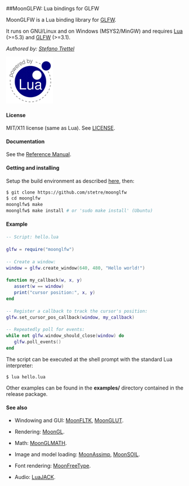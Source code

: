 ##MoonGLFW: Lua bindings for GLFW

MoonGLFW is a Lua binding library for [GLFW](http://www.glfw.org/).

It runs on GNU/Linux and on Windows (MSYS2/MinGW) and requires 
[Lua](http://www.lua.org/) (>=5.3)
and [GLFW](http://www.glfw.org/download.html) (>=3.1).

_Authored by:_ _[Stefano Trettel](https://www.linkedin.com/in/stetre)_

[![Lua logo](./doc/powered-by-lua.gif)](http://www.lua.org/)

#### License

MIT/X11 license (same as Lua). See [LICENSE](./LICENSE).

#### Documentation

See the [Reference Manual](https://stetre.github.io/moonglfw/doc/index.html).

#### Getting and installing

Setup the build environment as described [here](./SETUP.md), then:

```sh
$ git clone https://github.com/stetre/moonglfw
$ cd moonglfw
moonglfw$ make
moonglfw$ make install # or 'sudo make install' (Ubuntu)
```

#### Example

```lua
-- Script: hello.lua

glfw = require("moonglfw")

-- Create a window:
window = glfw.create_window(640, 480, "Hello world!")

function my_callback(w, x, y) 
   assert(w == window)
   print("cursor position:", x, y) 
end

-- Register a callback to track the cursor's position:
glfw.set_cursor_pos_callback(window, my_callback)

-- Repeatedly poll for events:
while not glfw.window_should_close(window) do
   glfw.poll_events()
end
```

The script can be executed at the shell prompt with the standard Lua interpreter:

```shell
$ lua hello.lua
```

Other examples can be found in the **examples/** directory contained in the release package.

#### See also

* Windowing and GUI:
[MoonFLTK](https://github.com/stetre/moonfltk),
[MoonGLUT](https://github.com/stetre/moonglut).

* Rendering:
[MoonGL](https://github.com/stetre/moongl).

* Math:
[MoonGLMATH](https://github.com/stetre/moonglmath).

* Image and model loading:
[MoonAssimp](https://github.com/stetre/moonassimp),
[MoonSOIL](https://github.com/stetre/moonsoil).

* Font rendering:
[MoonFreeType](https://github.com/stetre/moonfreetype).

* Audio:
[LuaJACK](https://github.com/stetre/luajack).

